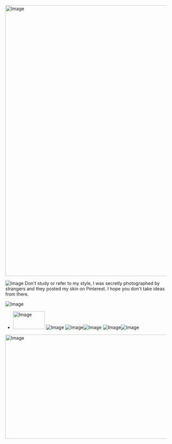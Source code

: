 <img width="735" height="847" alt="Image" src="https://github.com/user-attachments/assets/c8bf6d75-96e7-4d78-ad91-81645db96663" />

![Image](https://github.com/user-attachments/assets/13535b54-aaf0-49ed-afcb-a46885bdfb56)
 Don't study or refer to my style, I was secretly photographed by strangers and they posted my skin on Pinterest. I hope you don't take ideas from there.

![Image](https://github.com/user-attachments/assets/15542bed-10f7-45bc-b120-c02cb1e3501a) 
- <img width="99" height="56" alt="Image" src="https://github.com/user-attachments/assets/137e644e-d5db-4eb5-9691-8fcf3de3c4ef" /> ![Image](https://github.com/user-attachments/assets/15542bed-10f7-45bc-b120-c02cb1e3501a)
![Image](https://github.com/user-attachments/assets/ab72260e-763c-4559-ba4a-a262f005093a)![Image](https://github.com/user-attachments/assets/7e94cbac-24c4-47e8-be12-d0f39926ec1f) ![Image](https://github.com/user-attachments/assets/c2484dcb-0098-429f-bc00-e3cbdc36d26c)![Image](https://github.com/user-attachments/assets/7bc4e4ce-1aac-459a-8620-a8c35cfaa6af)

<img width="735" height="326" alt="Image" src="https://github.com/user-attachments/assets/f95473ef-d87f-4e34-89c9-77ed928abdd7" />
